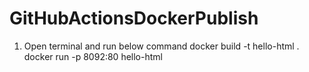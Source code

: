 # GitHubActionsDockerPublish

1. Open terminal and run below command
docker build -t hello-html .
docker run -p 8092:80  hello-html
